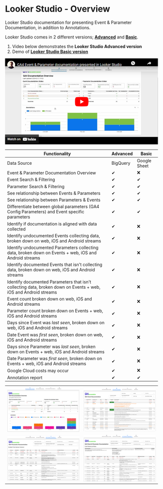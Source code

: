# Looker Studio - Overview
Looker Studio documentation for presenting Event & Parameter Documentation, in addition to Annotations.

Looker Studio comes in 2 different versions; [**Advanced**](Advanced) and [**Basic**](Basic).
1. Video below demonstrates the **Looker Studio Advanced version**
2. Demo of [**Looker Studio Basic version**](https://lookerstudio.google.com/reporting/d6e751a9-c6f1-4244-8ae2-26af7225c5a4)

[![GA4 Event & Parameter Documentation - Looker Studio - Advanced](images/ga4-event-parameter-documentation-thumbnail-youtube.png)](https://youtu.be/1j8h_VNe0Hk)


| Functionality  | Advanced | Basic |
| ------------- | ------------- | ------------- |
| Data Source | BigQuery | Google Sheet |
| Event & Parameter Documentation Overview | <span class="checked">✔</span> | :x: |
| Event Search & Filtering | <span class="checked">✔</span> | <span class="checked">✔</span> |
| Parameter Search & Filtering | <span class="checked">✔</span> | <span class="checked">✔</span> |
| See relationship between Events & Parameters | <span class="checked">✔</span> | <span class="checked">✔</span> |
| See relationship between Parameters & Events | <span class="checked">✔</span> | <span class="checked">✔</span> |
| Differentiate between global parameters (GA4 Config Parameters) and Event specific parameters | <span class="checked">✔</span> | <span class="checked">✔</span> |
| Identify if documentation is aligned with data collected | <span class="checked">✔</span> | :x: |
| Identify undocumented Events collecting data, broken down on web, iOS and Android streams | <span class="checked">✔</span> | :x: |
| Identify undocumented Parameters collecting data, broken down on Events + web, iOS and Android streams | <span class="checked">✔</span> | :x: |
| Identify documented Events that isn't collecting data, broken down on web, iOS and Android streams | <span class="checked">✔</span> | :x: |
| Identify documented Parameters that isn't collecting data, broken down on Events + web, iOS and Android streams | <span class="checked">✔</span> | :x: |
| Event count broken down on web, iOS and Android streams | <span class="checked">✔</span> | :x: |
| Parameter count broken down on Events + web, iOS and Android streams | <span class="checked">✔</span> | :x: |
| Days since Event was _last seen_, broken down on web, iOS and Android streams | <span class="checked">✔</span> | :x: |
| Date Event was _first seen_, broken down on web, iOS and Android streams | <span class="checked">✔</span> | :x: |
| Days since Parameter was _last seen_, broken down on Events + web, iOS and Android streams | <span class="checked">✔</span> | :x: |
| Date Parameter was _first seen_, broken down on Events + web, iOS and Android streams | <span class="checked">✔</span> | :x: |
| Google Cloud costs may occur | <span class="checked">✔</span> | :x: |
| Annotation report | <span class="checked">✔</span> | <span class="checked">✔</span> |

<table>
  <tr>
    <td> <img src="https://github.com/Knowit-Experience-MarTech/ga4-documentation-administration-solution/blob/main/Looker-Studio/images/ga4-documentation-overview_ls.png" alt="GA4 Documentation Overview"  ></td>
    <td> <img src="https://github.com/Knowit-Experience-MarTech/ga4-documentation-administration-solution/blob/main/Looker-Studio/images/ga4-event-documentation_ls.png" alt="GA4 Event Documentation" ></td>
   </tr> 
    <tr>
    <td> <img src="https://github.com/Knowit-Experience-MarTech/ga4-documentation-administration-solution/blob/main/Looker-Studio/images/ga4-parameter-documentation_ls.png" alt="GA4 Parameter Documentation"  ></td>
    <td> <img src="https://github.com/Knowit-Experience-MarTech/ga4-documentation-administration-solution/blob/main/Looker-Studio/images/ga4-event-parameter-documentation_ls.png" alt="GA4 Event & Parameter Documentation" ></td>
   </tr> 
</table>

